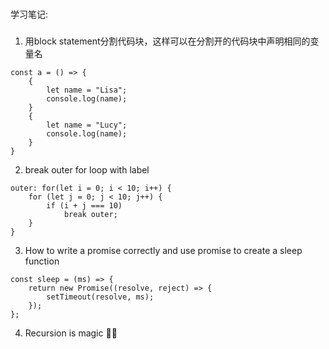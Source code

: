 ###
学习笔记:
###

1. 用block statement分割代码块，这样可以在分割开的代码块中声明相同的变量名
```
const a = () => {
    {
        let name = "Lisa";
        console.log(name);
    }
    {
        let name = "Lucy";
        console.log(name);
    }
}
```
2. break outer for loop with label
```
outer: for(let i = 0; i < 10; i++) {
    for (let j = 0; j < 10; j++) {
        if (i + j === 10)
            break outer;
    }
}
```
3. How to write a promise correctly and use promise to create a sleep function
```
const sleep = (ms) => {
    return new Promise((resolve, reject) => {
        setTimeout(resolve, ms);
    });
};
```
4. Recursion is magic 🧙‍♀️